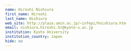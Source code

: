 ```yaml
---
name: Hiroshi Nishiura
first_name: Hiroshi
last_name: Nishiura
web_site: http://plaza.umin.ac.jp/~infepi/hnishiura.htm
email: nishiura.hiroshi.5r@kyoto-u.ac.jp
institution: Kyoto University
institution_country: Japan
hide: no
---
```


